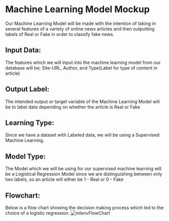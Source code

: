 # Machine Learning Model Mockup

Our Machine Learning Model will be made with the intention of taking in several features of a variety of online news articles and then outputting labels of Real or Fake in order to classify fake news.

## Input Data: 
The features which we will input into the machine learning model from our database will be; Site-URL, Author, and Type(Label for type of content in article)

## Output Label: 
The intended output or target variable of the Machine Learning Model will be to label data depending on whether the article is Real or Fake

## Learning Type: 
Since we have a dataset with Labeled data, we will be using a Supervised Machine Learning.

## Model Type: 
The Model which we will be using for our supervised machine learning will be a Logistical Regression Model since we are distinguishing between only two labels, so an article will either be 1 - Real or 0 - Fake

## Flowchart:
Below is a flow chart showing the decision making process which led to the choice of a logistic regression.
![mlenvFlowChart](https://github.com/charlotterotner/Final-Project/blob/Machine_Learning_Model/Machine_Learning_Model/mlenvFlowChart.png)
